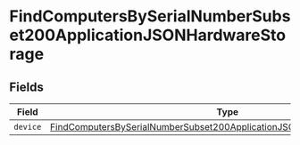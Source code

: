 # FindComputersBySerialNumberSubset200ApplicationJSONHardwareStorage


## Fields

| Field                                                                                                                                                                           | Type                                                                                                                                                                            | Required                                                                                                                                                                        | Description                                                                                                                                                                     |
| ------------------------------------------------------------------------------------------------------------------------------------------------------------------------------- | ------------------------------------------------------------------------------------------------------------------------------------------------------------------------------- | ------------------------------------------------------------------------------------------------------------------------------------------------------------------------------- | ------------------------------------------------------------------------------------------------------------------------------------------------------------------------------- |
| `device`                                                                                                                                                                        | [FindComputersBySerialNumberSubset200ApplicationJSONHardwareStorageDevice](../../models/operations/findcomputersbyserialnumbersubset200applicationjsonhardwarestoragedevice.md) | :heavy_minus_sign:                                                                                                                                                              | N/A                                                                                                                                                                             |